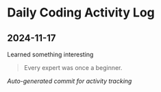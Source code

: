 # Daily Coding Activity Log

## 2024-11-17

Learned something interesting

> Every expert was once a beginner.

*Auto-generated commit for activity tracking*
